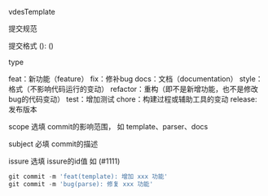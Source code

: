 vdesTemplate


提交规范

提交格式
<type>(<scope>): <subject> (<issure>)

type

feat：新功能（feature）
fix：修补bug
docs：文档（documentation）
style： 格式（不影响代码运行的变动）
refactor：重构（即不是新增功能，也不是修改bug的代码变动）
test：增加测试
chore：构建过程或辅助工具的变动
release: 发布版本

scope 选填 commit的影响范围， 如 template、parser、docs

subject 必填 commit的描述

issure 选填 issure的id值 如 (#1111)





```js
git commit -m 'feat(template): 增加 xxx 功能'
git commit -m 'bug(parse): 修复 xxx 功能'
```

